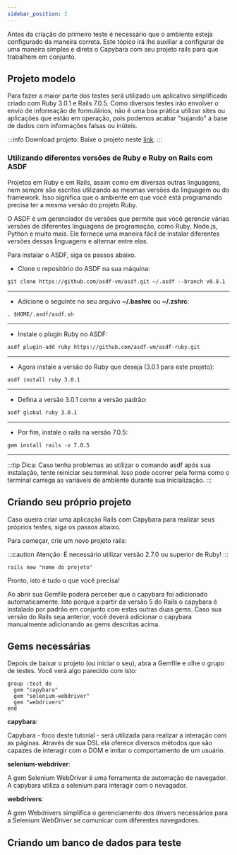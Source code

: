 ```yaml
---
sidebar_position: 2
---
```

Antes da criação do primeiro teste é necessário que o ambiente esteja configurado da maneira correta. Este tópico irá lhe auxiliar a configurar de uma maneira simples e direta o Capybara com seu projeto rails para que trabalhem em conjunto.

## Projeto modelo

Para fazer a maior parte dos testes será utilizado um aplicativo simplificado criado com Ruby 3.0.1 e Rails 7.0.5. Como diversos testes irão envolver o envio de informação de formulários, não é uma boa prática utilizar sites ou aplicações que estão em operação, pois podemos acabar "sujando" a base de dados com informações falsas ou inúteis.

:::info Download projeto:
Baixe o projeto neste [link](https://github.com/Phill9242/capybara-test.git). 
:::

### Utilizando diferentes versões de Ruby e Ruby on Rails com ASDF

Projetos em Ruby e em Rails, assim como em diversas outras linguagens, nem sempre são escritos utilizando as mesmas versões da linguagem ou do framework. Isso significa que o ambiente em que você está programando precisa ter a mesma versão do projeto Ruby.

O ASDF é um gerenciador de versões que permite que você gerencie várias versões de diferentes linguagens de programação, como Ruby, Node.js, Python e muito mais. Ele fornece uma maneira fácil de instalar diferentes versões dessas linguagens e alternar entre elas.

Para instalar o ASDF, siga os passos abaixo.

* Clone o repositório do ASDF na sua máquina:

```
git clone https://github.com/asdf-vm/asdf.git ~/.asdf --branch v0.8.1
```
___
* Adicione o seguinte no seu arquivo **~/.bashrc** ou **~/.zshrc**:

```
. $HOME/.asdf/asdf.sh
```
___
* Instale o plugin Ruby no ASDF:
```
asdf plugin-add ruby https://github.com/asdf-vm/asdf-ruby.git
```
___
* Agora instale a versão do Ruby que deseja (3.0.1 para este projeto):
```
asdf install ruby 3.0.1
```
___
* Defina a versão 3.0.1 como a versão padrão:
```
asdf global ruby 3.0.1
```
___
* Por fim, instale o rails na versão 7.0.5:
```
gem install rails -v 7.0.5
```
___

:::tip Dica:
Caso tenha problemas ao utilizar o comando asdf após sua instalação, tente reiniciar seu terminal. Isso pode ocorrer pela forma como o terminal carrega as variáveis de ambiente durante sua inicialização.
:::

## Criando seu próprio projeto

Caso queira criar uma aplicação Rails com Capybara para realizar seus próprios testes, siga os passos abaixo.

Para começar, crie um novo projeto rails:

:::caution Atenção:
É necessário utilizar versão 2.7.0 ou superior de Ruby!
:::

```
rails new "nome do projeto"
```

Pronto, isto é tudo o que você precisa!

Ao abrir sua Gemfile poderá perceber que o capybara foi adicionado automaticamente. Isto porque a partir da versão 5 do Rails o capybara é instalado por padrão em conjunto com estas outras duas gems. Caso sua versão do Rails seja anterior, você deverá adicionar o capybara manualmente adicionando as gems descritas acima.

## Gems necessárias

Depois de baixar o projeto (ou iniciar o seu), abra a Gemfile e olhe o grupo de testes. Você verá algo parecido com isto:

```
group :test do
  gem "capybara"
  gem "selenium-webdriver"
  gem "webdrivers"
end
```

**capybara**:

Capybara - foco deste tutorial - será utilizada para realizar a interação com as páginas. Através de sua DSL ela oferece diversos métodos que são capazes de interagir com o DOM e imitar o comportamento de um usuário.

**selenium-webdriver**:

A gem Selenium WebDriver é uma ferramenta de automação de navegador. A capybara utiliza a selenium para interagir com o nevagador.

**webdrivers**:

A gem Webdrivers simplifica o gerenciamento dos drivers necessários para a Selenium WebDriver se comunicar com diferentes navegadores.

## Criando um banco de dados para teste